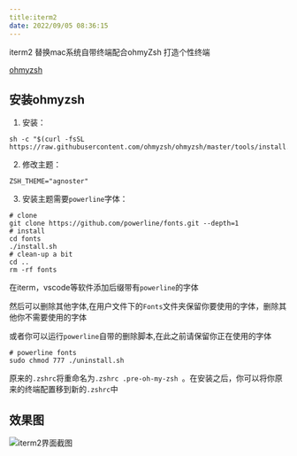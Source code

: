 ```yaml
---
title:iterm2
date: 2022/09/05 08:36:15
---
```


iterm2 替换mac系统自带终端配合ohmyZsh 打造个性终端

[ohmyzsh](https://github.com/ohmyzsh/ohmyzsh)

## 安装ohmyzsh

1. 安装：

```shell
sh -c "$(curl -fsSL https://raw.githubusercontent.com/ohmyzsh/ohmyzsh/master/tools/install.sh)"
```

2. 修改主题：

```
ZSH_THEME="agnoster" 
```

3. 安装主题需要`powerline`字体：

```shell
# clone
git clone https://github.com/powerline/fonts.git --depth=1
# install
cd fonts
./install.sh
# clean-up a bit
cd ..
rm -rf fonts
```

在iterm，vscode等软件添加后缀带有`powerline`的字体

然后可以删除其他字体,在用户文件下的`Fonts`文件夹保留你要使用的字体，删除其他你不需要使用的字体

或者你可以运行`powerline`自带的删除脚本,在此之前请保留你正在使用的字体

```shell
# powerline fonts
sudo chmod 777 ./uninstall.sh 
```

原来的`.zshrc`将重命名为`.zshrc .pre-oh-my-zsh `。在安装之后，你可以将你原来的终端配置移到新的`.zshrc`中

## 效果图

![iterm2界面截图](https://zfh-oss.oss-cn-shanghai.aliyuncs.com/blog-images/iterm2%E7%95%8C%E9%9D%A2%E6%88%AA%E5%9B%BE.png)
